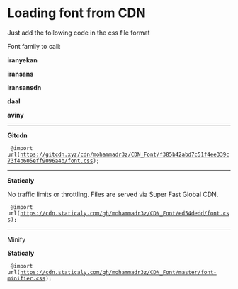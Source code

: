 # Loading font from CDN
Just add the following code in the css file format

Font family to call:

<b>iranyekan</b>

<b>iransans</b>

<b>iransansdn</b>

<b>daal</b>

<b>aviny</b>

-----------------------------------------------------------------------------
<b>Gitcdn</b>

<code> @import url(https://gitcdn.xyz/cdn/mohammadr3z/CDN_Font/f385b42abd7c51f4ee339c73f4b605eff9096a4b/font.css); </code>

-----------------------------------------------------------------------------
<b>Staticaly</b>

No traffic limits or throttling. Files are served via Super Fast Global CDN.

<code> @import url(https://cdn.staticaly.com/gh/mohammadr3z/CDN_Font/ed54dedd/font.css); </code>




-----------------------------------------------------------------------------
Minify

<b>Staticaly</b>

<code> @import url(https://cdn.staticaly.com/gh/mohammadr3z/CDN_Font/master/font-minifier.css); </code>


